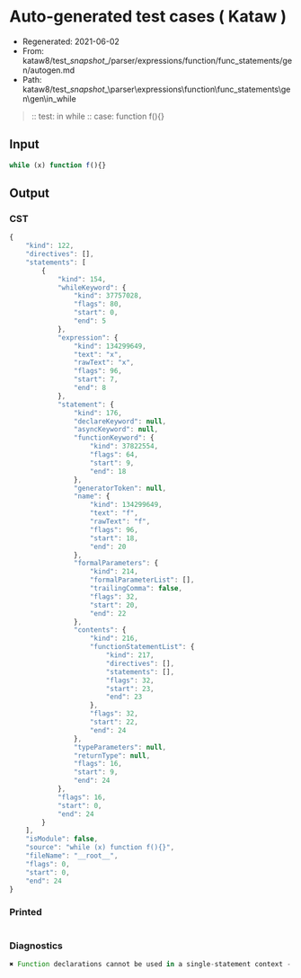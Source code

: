 # Auto-generated test cases ( Kataw )
- Regenerated: 2021-06-02
- From: kataw8/test\__snapshot__/parser/expressions/function/func_statements/gen/autogen.md
- Path: kataw8/test\__snapshot__\parser\expressions\function\func_statements\gen\gen\in_while
> :: test: in while
> :: case: function f(){}
## Input

`````js
while (x) function f(){}
`````
## Output

### CST

```javascript
{
    "kind": 122,
    "directives": [],
    "statements": [
        {
            "kind": 154,
            "whileKeyword": {
                "kind": 37757028,
                "flags": 80,
                "start": 0,
                "end": 5
            },
            "expression": {
                "kind": 134299649,
                "text": "x",
                "rawText": "x",
                "flags": 96,
                "start": 7,
                "end": 8
            },
            "statement": {
                "kind": 176,
                "declareKeyword": null,
                "asyncKeyword": null,
                "functionKeyword": {
                    "kind": 37822554,
                    "flags": 64,
                    "start": 9,
                    "end": 18
                },
                "generatorToken": null,
                "name": {
                    "kind": 134299649,
                    "text": "f",
                    "rawText": "f",
                    "flags": 96,
                    "start": 18,
                    "end": 20
                },
                "formalParameters": {
                    "kind": 214,
                    "formalParameterList": [],
                    "trailingComma": false,
                    "flags": 32,
                    "start": 20,
                    "end": 22
                },
                "contents": {
                    "kind": 216,
                    "functionStatementList": {
                        "kind": 217,
                        "directives": [],
                        "statements": [],
                        "flags": 32,
                        "start": 23,
                        "end": 23
                    },
                    "flags": 32,
                    "start": 22,
                    "end": 24
                },
                "typeParameters": null,
                "returnType": null,
                "flags": 16,
                "start": 9,
                "end": 24
            },
            "flags": 16,
            "start": 0,
            "end": 24
        }
    ],
    "isModule": false,
    "source": "while (x) function f(){}",
    "fileName": "__root__",
    "flags": 0,
    "start": 0,
    "end": 24
}
```

### Printed

```javascript

```

### Diagnostics

```javascript
✖ Function declarations cannot be used in a single-statement context - start: 9, end: 18

```

